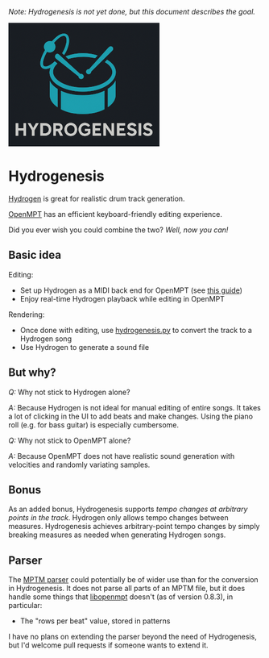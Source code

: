*Note: Hydrogenesis is not yet done, but this document describes the goal.*

![](./logo.png)

# Hydrogenesis

[Hydrogen](http://hydrogen-music.org/) is great for realistic drum track generation.

[OpenMPT](https://openmpt.org/) has an efficient keyboard-friendly editing experience.

Did you ever wish you could combine the two? *Well, now you can!*

## Basic idea

Editing:

  * Set up Hydrogen as a MIDI back end for OpenMPT (see [this guide](./doc/playback.md))
  * Enjoy real-time Hydrogen playback while editing in OpenMPT

Rendering:

  * Once done with editing, use [hydrogenesis.py](./src/hydrogenesis.py) to convert the track to a Hydrogen song
  * Use Hydrogen to generate a sound file

## But why?

*Q:* Why not stick to Hydrogen alone?

*A:* Because Hydrogen is not ideal for manual editing of entire songs. It takes a lot of clicking in the UI to add beats and make changes. Using the piano roll (e.g. for bass guitar) is especially cumbersome.

*Q:* Why not stick to OpenMPT alone?

*A:* Because OpenMPT does not have realistic sound generation with velocities and randomly variating samples.

## Bonus

As an added bonus, Hydrogenesis supports *tempo changes at arbitrary points in the track*. Hydrogen only allows tempo changes between measures. Hydrogenesis achieves arbitrary-point tempo changes by simply breaking measures as needed when generating Hydrogen songs.

## Parser

The [MPTM parser](./src/mptm_parser.py) could potentially be of wider use than for the conversion in Hydrogenesis. It does not parse all parts of an MPTM file, but it does handle some things that [libopenmpt](https://lib.openmpt.org/libopenmpt/) doesn't (as of version 0.8.3), in particular:

  * The "rows per beat" value, stored in patterns

I have no plans on extending the parser beyond the need of Hydrogenesis, but I'd welcome pull requests if someone wants to extend it.
